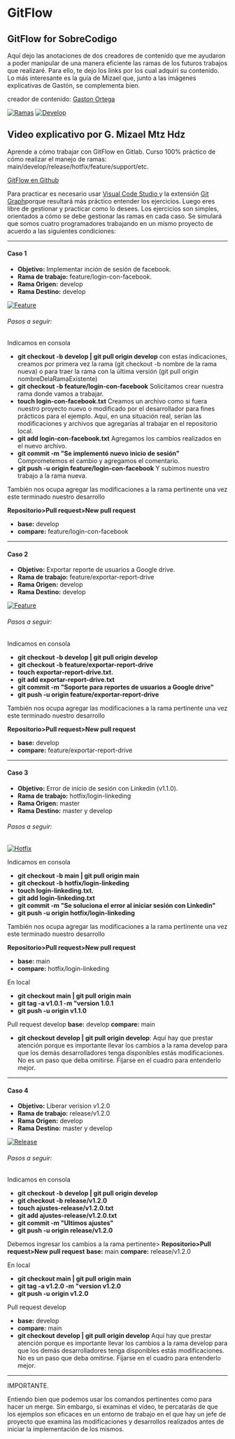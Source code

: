 # GitFlow

## **GitFlow for SobreCodigo**

Aquí dejo las anotaciones de dos creadores de contenido que me ayudaron a poder manipular de una manera eficiente las ramas de los futuros trabajos que realizaré. Para ello, te dejo los links por los cual adquirí su contenido. Lo más interesante es la guía de Mizael que, junto a las imágenes explicativas de Gastón, se complementa bien.

creador de contenido:  [Gaston Ortega](https://www.instagram.com/sobrecodigo/ "Gaston Ortega")

[![Ramas](img/1GitFlow.jpeg "Ramas")](https://imgur.com/uZ9KJnd "Ramas") 
[![Develop](img/4GitFlow.jpeg "Develop")](https://imgur.com/DFkAkav "Develop")


## Video explicativo por G. Mizael Mtz Hdz

Aprende a cómo trabajar con GitFlow en Gitlab. 
Curso 100% práctico de cómo realizar el manejo de ramas: main/develop/release/hotfix/feature/support/etc.

[GitFlow en Github](https://www.youtube.com/watch?v=LkYWop93S70 "GitFlow en Github")

Para practicar es necesario usar [Visual Code Studio ](https://code.visualstudio.com/ "Visual Code Studio ") y la extensión [Git Graph](https://marketplace.visualstudio.com/items?itemName=mhutchie.git-graph "Git Graph")porque resultará más práctico entender los ejercicios. Luego eres libre de gestionar y practicar como lo desees. Los ejercicios son simples, orientados a cómo se debe gestionar las ramas en cada caso. Se simulará que somos cuatro programadores trabajando en un mismo proyecto de acuerdo a las siguientes condiciones: 


------------


#### **Caso 1**
- **Objetivo:** Implementar inción de sesión de facebook.
- **Rama de trabajo:** feature/login-con-facebook.
- **Rama Origen:** develop
- **Rama Destino:** develop

[![Feature](img/5GitFlow.jpeg "Feature")](https://imgur.com/8oOjgBJ "Feature")

###### Pasos a seguir: 
Indicamos en consola
- **git checkout -b develop | git pull origin develop** con estas indicaciones, creamos por primera vez la rama (git checkout -b nombre de la rama nueva) o para  traer la rama con la última versión (git pull origin nombreDelaRamaExistente)
- **git checkout -b feature/login-con-facebook** Solicitamos crear nuestra rama donde vamos a trabajar.
- **touch login-con-facebook.txt** Creamos un archivo como si fuera nuestro proyecto nuevo o modificado por el desarrollador para fines prácticos para el ejemplo. Aquí, en una situación real, serían las modificaciones y archivos que agregarías al trabajar en el repositorio local. 
- **git add login-con-facebook.txt** Agregamos los cambios realizados en el nuevo archivo. 
- **git commit -m "Se implementó nuevo inicio de sesión"** Comprometemos el cambio y agregamos el comentario.
- **git push -u origin feature/login-con-facebook**  Y subimos nuestro trabajo a la rama nueva. 

También nos ocupa agregar las modificaciones a la rama pertinente una vez este terminado nuestro desarrollo 

**Repositorio>Pull request>New pull request**

- **base:** develop
- **compare:** feature/login-con-facebook


------------


#### **Caso 2**
- **Objetivo:** Exportar reporte de usuarios a Google drive. 
- **Rama de trabajo:** feature/exportar-report-drive
- **Rama Origen:** develop
- **Rama Destino:** develop

[![Feature](img/5GitFlow.jpeg "Feature")](https://imgur.com/8oOjgBJ "Feature")

###### Pasos a seguir: 
Indicamos en consola
- **git checkout -b develop | git pull origin develop** 
- **git checkout -b feature/exportar-report-drive**
- **touch exportar-report-drive.txt.** 
- **git add exportar-report-drive.txt** 
- **git commit -m "Soporte para reportes de usuarios a Google drive"** 
- **git push -u origin feature/exportar-report-drive**  

También nos ocupa agregar las modificaciones a la rama pertinente una vez este terminado nuestro desarrollo 

**Repositorio>Pull request>New pull request**

- **base:** develop
- **compare:** feature/exportar-report-drive

------------




#### **Caso 3**
- **Objetivo:** Error de inicio de sesión con Linkedin (v1.1.0). 
- **Rama de trabajo:** hotfix/login-linkeding
- **Rama Origen:** master
- **Rama Destino:** master y develop
###### Pasos a seguir: 

[![Hotfix](img/3GitFlow.jpeg "Hotfix")](https://imgur.com/yXso3HN "Hotfix")

Indicamos en consola
- **git checkout -b main | git pull origin main** 
- **git checkout -b hotfix/login-linkeding** 
- **touch login-linkeding.txt.**  
- **git add login-linkeding.txt**
- **git commit -m "Se soluciona el error al iniciar sesión con Linkedin"** 
- **git push -u origin hotfix/login-linkeding**  

También nos ocupa agregar las modificaciones a la rama pertinente una vez este terminado nuestro desarrollo 

**Repositorio>Pull request>New pull request**

- **base:** main
- **compare:** hotfix/login-linkeding

En local
- **git checkout main  | git pull origin main**
- **git tag -a v1.0.1 -m "version 1.0.1**
- **git push -u origin v1.1.0**

Pull request develop
**base:** develop
**compare:** main
- **git checkout develop | git pull origin develop**: Aquí hay que prestar atención porque es importante llevar los cambios a la rama develop para que los demás desarrolladores tenga disponibles estás modificaciones. No es un paso que deba omitirse. Fijarse en el cuadro para entenderlo mejor. 

------------

#### **Caso 4**
- **Objetivo:** Liberar verision v1.2.0 
- **Rama de trabajo:** release/v1.2.0
- **Rama Origen:** develop
- **Rama Destino:** master y develop

[![Release](img/6GitFlow.jpeg "Release")](https://imgur.com/TYOD8if "Release")


###### Pasos a seguir: 
Indicamos en consola
- **git checkout -b develop | git pull origin develop** 
- **git checkout -b release/v1.2.0**
- **touch ajustes-release/v1.2.0.txt** 
- **git add ajustes-release/v1.2.0.txt** 
- **git commit -m "Ultimos ajustes"** 
- **git push -u origin release/v1.2.0**  

Debemos ingresar los cambios a la rama pertinente>
**Repositorio>Pull request>New pull request**
**base:** main
**compare:** release/v1.2.0

En local
- **git checkout main  | git pull origin main**
- **git tag -a v1.2.0 -m "version v1.2.0**
- **git push -u origin v1.2.0**

Pull request develop
- **base:** develop
- **compare:** main
- **git checkout develop | git pull origin develop**  Aquí hay que prestar atención porque es importante llevar los cambios a la rama develop para que los demás desarrolladores tenga disponibles estás modificaciones. No es un paso que deba omitirse. Fijarse en el cuadro para entenderlo mejor. 

------------

IMPORTANTE.

Entiendo bien que podemos usar los comandos pertinentes como para hacer un merge. Sin embargo, si examinas el vídeo, te percatarás de que los ejemplos son eficaces en un entorno de trabajo en el que hay un jefe de proyecto que examina las modificaciones y desarrollos realizados antes de iniciar la implementación de los mismos. 


